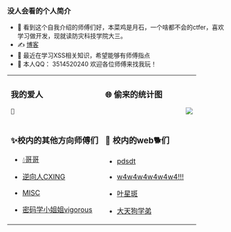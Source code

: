 
 ### 没人会看的个人简介

- 👋 看到这个自我介绍的师傅们好，本菜鸡是月石，一个啥都不会的ctfer，喜欢学习做开发，现就读防灾科技学院大三。
- ✍️ [博客](https://ysllz.github.io/)
- 🤔 最近在学习XSS相关知识，希望能够有师傅指点
- 🏃 本人QQ： 3514520240 欢迎各位师傅来找我玩！


<table width="100%">
<tr>
  <td valign="top" width="50%">

### 我的爱人
    🐋

  </td>
  <td valign="top" width="50%">

### 🌐 偷来的统计图

<img align="right" src="https://github-readme-stats.vercel.app/api?username=ysllz&show_icons=true&icon_color=CE1D2D&text_color=718096&bg_color=ffffff&hide_title=true" />


  </td>
</tr>
<tr>
  <td valign="top" width="50%">

### ✨校内的其他方向师傅们

- [💧哥哥](http://www.starssgo.top/)
- [逆向人CXING](https://www.cnblogs.com/cx1ng)
- [MISC](http://mklkx.github.io/)
- [密码学小姐姐vigorous](http://39.102.45.111/)

  </td>
  <td valign="top" width="50%">

### 🙌 校内的web🐕们

- [pdsdt](http://www.pdsdt.lovepdsdt.com/)
- [w4w4w4w4w4w4!!!](http://w4nder.top/)
- [叶星斑](http://y24.top/)
- [大天狗学弟](https://atmujie.github.io/)

  </td>
</tr>
</table>

